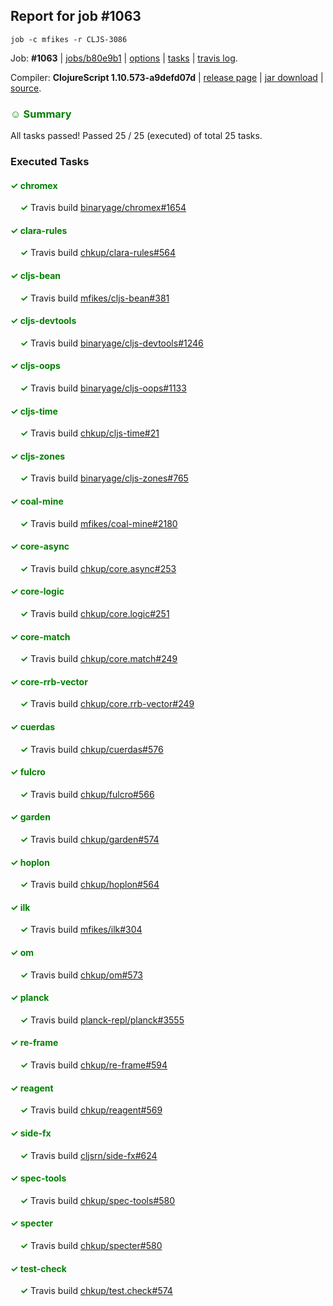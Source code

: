 ## Report for job #1063
```
job -c mfikes -r CLJS-3086
```


Job: **#1063** | [jobs/b80e9b1](https://github.com/cljs-oss/canary/commit/b80e9b10b09d8020e390e30c167976243262b268) | [options](options.edn) | [tasks](tasks.edn) | [travis log](https://travis-ci.org/cljs-oss/canary/builds/574107279).

Compiler: **ClojureScript 1.10.573-a9defd07d** | [release page](https://github.com/cljs-oss/canary/releases/tag/r1.10.573-a9defd07d) | [jar download](https://github.com/cljs-oss/canary/releases/download/r1.10.573-a9defd07d/clojurescript-1.10.573-a9defd07d.jar) | [source](https://github.com/mfikes/clojurescript/commit/a9defd07dcabae1695bbb14cd3fd598a43c35f73).

### <b style='color:green'>☺ Summary</b>

All tasks passed! Passed 25 / 25 (executed) of total 25 tasks.

### Executed Tasks

#### <b style='color:green'>&#x2713; chromex</b>
&nbsp;&nbsp;&nbsp;&nbsp;<b style='color:green'>&#x2713;</b> Travis build [binaryage/chromex#1654](https://travis-ci.org/binaryage/chromex/builds/574108483)<br>

#### <b style='color:green'>&#x2713; clara-rules</b>
&nbsp;&nbsp;&nbsp;&nbsp;<b style='color:green'>&#x2713;</b> Travis build [chkup/clara-rules#564](https://travis-ci.org/chkup/clara-rules/builds/574108493)<br>

#### <b style='color:green'>&#x2713; cljs-bean</b>
&nbsp;&nbsp;&nbsp;&nbsp;<b style='color:green'>&#x2713;</b> Travis build [mfikes/cljs-bean#381](https://travis-ci.org/mfikes/cljs-bean/builds/574108495)<br>

#### <b style='color:green'>&#x2713; cljs-devtools</b>
&nbsp;&nbsp;&nbsp;&nbsp;<b style='color:green'>&#x2713;</b> Travis build [binaryage/cljs-devtools#1246](https://travis-ci.org/binaryage/cljs-devtools/builds/574108497)<br>

#### <b style='color:green'>&#x2713; cljs-oops</b>
&nbsp;&nbsp;&nbsp;&nbsp;<b style='color:green'>&#x2713;</b> Travis build [binaryage/cljs-oops#1133](https://travis-ci.org/binaryage/cljs-oops/builds/574108501)<br>

#### <b style='color:green'>&#x2713; cljs-time</b>
&nbsp;&nbsp;&nbsp;&nbsp;<b style='color:green'>&#x2713;</b> Travis build [chkup/cljs-time#21](https://travis-ci.org/chkup/cljs-time/builds/574108528)<br>

#### <b style='color:green'>&#x2713; cljs-zones</b>
&nbsp;&nbsp;&nbsp;&nbsp;<b style='color:green'>&#x2713;</b> Travis build [binaryage/cljs-zones#765](https://travis-ci.org/binaryage/cljs-zones/builds/574108531)<br>

#### <b style='color:green'>&#x2713; coal-mine</b>
&nbsp;&nbsp;&nbsp;&nbsp;<b style='color:green'>&#x2713;</b> Travis build [mfikes/coal-mine#2180](https://travis-ci.org/mfikes/coal-mine/builds/574108535)<br>

#### <b style='color:green'>&#x2713; core-async</b>
&nbsp;&nbsp;&nbsp;&nbsp;<b style='color:green'>&#x2713;</b> Travis build [chkup/core.async#253](https://travis-ci.org/chkup/core.async/builds/574108547)<br>

#### <b style='color:green'>&#x2713; core-logic</b>
&nbsp;&nbsp;&nbsp;&nbsp;<b style='color:green'>&#x2713;</b> Travis build [chkup/core.logic#251](https://travis-ci.org/chkup/core.logic/builds/574108581)<br>

#### <b style='color:green'>&#x2713; core-match</b>
&nbsp;&nbsp;&nbsp;&nbsp;<b style='color:green'>&#x2713;</b> Travis build [chkup/core.match#249](https://travis-ci.org/chkup/core.match/builds/574108577)<br>

#### <b style='color:green'>&#x2713; core-rrb-vector</b>
&nbsp;&nbsp;&nbsp;&nbsp;<b style='color:green'>&#x2713;</b> Travis build [chkup/core.rrb-vector#249](https://travis-ci.org/chkup/core.rrb-vector/builds/574108578)<br>

#### <b style='color:green'>&#x2713; cuerdas</b>
&nbsp;&nbsp;&nbsp;&nbsp;<b style='color:green'>&#x2713;</b> Travis build [chkup/cuerdas#576](https://travis-ci.org/chkup/cuerdas/builds/574108585)<br>

#### <b style='color:green'>&#x2713; fulcro</b>
&nbsp;&nbsp;&nbsp;&nbsp;<b style='color:green'>&#x2713;</b> Travis build [chkup/fulcro#566](https://travis-ci.org/chkup/fulcro/builds/574108593)<br>

#### <b style='color:green'>&#x2713; garden</b>
&nbsp;&nbsp;&nbsp;&nbsp;<b style='color:green'>&#x2713;</b> Travis build [chkup/garden#574](https://travis-ci.org/chkup/garden/builds/574108794)<br>

#### <b style='color:green'>&#x2713; hoplon</b>
&nbsp;&nbsp;&nbsp;&nbsp;<b style='color:green'>&#x2713;</b> Travis build [chkup/hoplon#564](https://travis-ci.org/chkup/hoplon/builds/574108665)<br>

#### <b style='color:green'>&#x2713; ilk</b>
&nbsp;&nbsp;&nbsp;&nbsp;<b style='color:green'>&#x2713;</b> Travis build [mfikes/ilk#304](https://travis-ci.org/mfikes/ilk/builds/574108609)<br>

#### <b style='color:green'>&#x2713; om</b>
&nbsp;&nbsp;&nbsp;&nbsp;<b style='color:green'>&#x2713;</b> Travis build [chkup/om#573](https://travis-ci.org/chkup/om/builds/574108703)<br>

#### <b style='color:green'>&#x2713; planck</b>
&nbsp;&nbsp;&nbsp;&nbsp;<b style='color:green'>&#x2713;</b> Travis build [planck-repl/planck#3555](https://travis-ci.org/planck-repl/planck/builds/574108841)<br>

#### <b style='color:green'>&#x2713; re-frame</b>
&nbsp;&nbsp;&nbsp;&nbsp;<b style='color:green'>&#x2713;</b> Travis build [chkup/re-frame#594](https://travis-ci.org/chkup/re-frame/builds/574108697)<br>

#### <b style='color:green'>&#x2713; reagent</b>
&nbsp;&nbsp;&nbsp;&nbsp;<b style='color:green'>&#x2713;</b> Travis build [chkup/reagent#569](https://travis-ci.org/chkup/reagent/builds/574108661)<br>

#### <b style='color:green'>&#x2713; side-fx</b>
&nbsp;&nbsp;&nbsp;&nbsp;<b style='color:green'>&#x2713;</b> Travis build [cljsrn/side-fx#624](https://travis-ci.org/cljsrn/side-fx/builds/574108819)<br>

#### <b style='color:green'>&#x2713; spec-tools</b>
&nbsp;&nbsp;&nbsp;&nbsp;<b style='color:green'>&#x2713;</b> Travis build [chkup/spec-tools#580](https://travis-ci.org/chkup/spec-tools/builds/574108823)<br>

#### <b style='color:green'>&#x2713; specter</b>
&nbsp;&nbsp;&nbsp;&nbsp;<b style='color:green'>&#x2713;</b> Travis build [chkup/specter#580](https://travis-ci.org/chkup/specter/builds/574108611)<br>

#### <b style='color:green'>&#x2713; test-check</b>
&nbsp;&nbsp;&nbsp;&nbsp;<b style='color:green'>&#x2713;</b> Travis build [chkup/test.check#574](https://travis-ci.org/chkup/test.check/builds/574108830)<br>